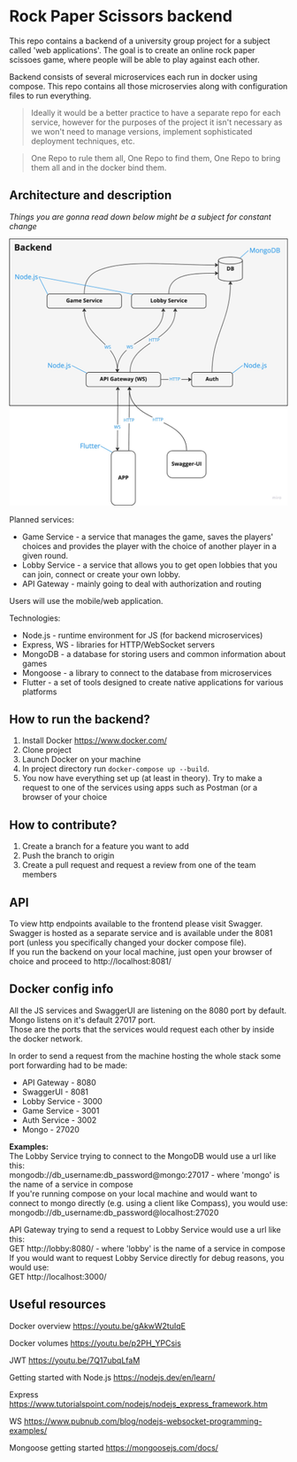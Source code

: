 # Rock Paper Scissors backend
This repo contains a backend of a university group project for a subject called 'web applications'. The goal is to create an online rock paper scissoes game, where people will be able to play against each other.

Backend consists of several microservices each run in docker using compose. This repo contains all those microservies along with configuration files to run everything.
> Ideally it would be a better practice to have a separate repo for each service, however for the purposes of the project it isn't necessary as we won't need to manage versions, implement sophisticated deployment techniques, etc. 

> One Repo to rule them all, One Repo to find them, One Repo to bring them all and in the docker bind them.


## Architecture and description
*Things you are gonna read down below might be a subject for constant change*

![Project architecture](./misc/architecture.jpeg)

Planned services:
- Game Service - a service that manages the game, saves the players' choices and provides the player with the choice of another player in a given round.
- Lobby Service - a service that allows you to get open lobbies that you can join, connect or create your own lobby.
- API Gateway - mainly going to deal with authorization and routing

Users will use the mobile/web application.

Technologies:
- Node.js - runtime environment for JS (for backend microservices)
- Express, WS - libraries for HTTP/WebSocket servers
- MongoDB - a database for storing users and common information about games
- Mongoose - a library to connect to the database from microservices
- Flutter - a set of tools designed to create native applications for various platforms


## How to run the backend?
1. Install Docker https://www.docker.com/
2. Clone project
3. Launch Docker on your machine
4. In project directory run `docker-compose up --build`.
5. You now have everything set up (at least in theory). Try to make a request to one of the services using apps such as Postman (or a browser of your choice


## How to contribute?
1. Create a branch for a feature you want to add
2. Push the branch to origin
2. Create a pull request and request a review from one of the team members


## API
To view http endpoints available to the frontend please visit Swagger.<br>
Swagger is hosted as a separate service and is available under the 8081 port (unless you specifically changed your docker compose file).<br>
If you run the backend on your local machine, just open your browser of choice and proceed to http://localhost:8081/


## Docker config info
All the JS services and SwaggerUI are listening on the 8080 port by default. Mongo listens on it's default 27017 port.<br>
Those are the ports that the services would request each other by inside the docker network.

In order to send a request from the machine hosting the whole stack some port forwarding had to be made:
- API Gateway - 8080
- SwaggerUI - 8081
- Lobby Service - 3000
- Game Service - 3001
- Auth Service - 3002
- Mongo - 27020

**Examples:**<br>
The Lobby Service trying to connect to the MongoDB would use a url like this:<br>
mongodb://db_username:db_password@mongo:27017 - where 'mongo' is the name of a service in compose<br>
If you're running compose on your local machine and would want to connect to mongo directly (e.g. using a client like Compass), you would use:<br>
mongodb://db_username:db_password@localhost:27020

API Gateway trying to send a request to Lobby Service would use a url like this:<br>
GET http://lobby:8080/ - where 'lobby' is the name of a service in compose<br>
If you would want to request Lobby Service directly for debug reasons, you would use:<br>
GET http://localhost:3000/


## Useful resources
Docker overview
https://youtu.be/gAkwW2tuIqE

Docker volumes
https://youtu.be/p2PH_YPCsis

JWT
https://youtu.be/7Q17ubqLfaM

Getting started with Node.js
https://nodejs.dev/en/learn/

Express
https://www.tutorialspoint.com/nodejs/nodejs_express_framework.htm

WS
https://www.pubnub.com/blog/nodejs-websocket-programming-examples/

Mongoose getting started
https://mongoosejs.com/docs/